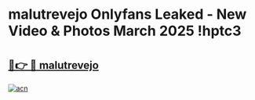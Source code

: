 # malutrevejo Onlyfans Leaked - New Video & Photos March 2025 !hptc3

# <h2><a href="https://7f8tbm.iuczelnia.edu.pl?title=malutrevejo&ref=hptc3">🔗👉 🔴 malutrevejo</a></h2>

[![acn](https://github.com/user-attachments/assets/0f9c940e-d8b0-45ae-aac7-cd30a18b3e1c)](https://7f8tbm.iuczelnia.edu.pl?title=malutrevejo&ref=hptc3)

